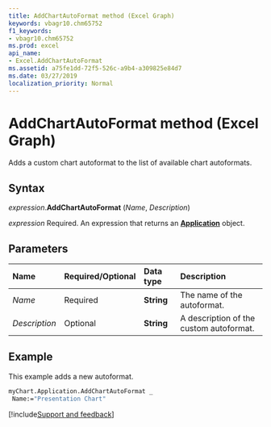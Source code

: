 ```yaml
---
title: AddChartAutoFormat method (Excel Graph)
keywords: vbagr10.chm65752
f1_keywords:
- vbagr10.chm65752
ms.prod: excel
api_name:
- Excel.AddChartAutoFormat
ms.assetid: a75fe1dd-72f5-526c-a9b4-a309825e84d7
ms.date: 03/27/2019
localization_priority: Normal
---
```



# AddChartAutoFormat method (Excel Graph)

Adds a custom chart autoformat to the list of available chart autoformats.

## Syntax

_expression_.**AddChartAutoFormat** (_Name_, _Description_)

_expression_ Required. An expression that returns an **[Application](Excel.Application-graph-property.md)** object.

## Parameters

|Name|Required/Optional|Data type|Description|
|:-----|:-----|:-----|:-----|
|_Name_ |Required |**String** |The name of the autoformat.|
|_Description_ | Optional | **String** |A description of the custom autoformat. |

## Example

This example adds a new autoformat.

```vb
myChart.Application.AddChartAutoFormat _ 
 Name:="Presentation Chart"
```


[!include[Support and feedback](~/includes/feedback-boilerplate.md)]